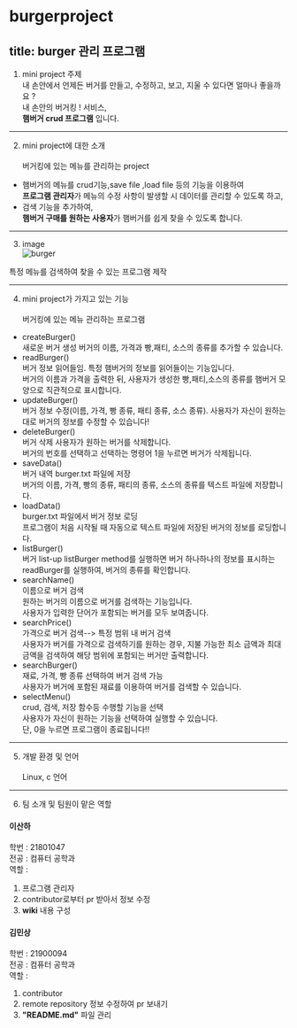 # burgerproject
## title: burger 관리 프로그램

1. mini project 주제<br>
내 손안에서 언제든 버거를 만들고, 수정하고, 보고, 지울 수 있다면 얼마나 좋을까요 ?<br>
내 손안의 버거킹 ! 서비스,  
**햄버거 crud 프로그램**  입니다.
___
2. mini project에 대한 소개<br>  
버거킹에 있는 메뉴를 관리하는 project   
+ 햄버거의 메뉴를 crud기능,save file ,load file 등의 기능을 이용하여     
**프로그램 관리자**가 메뉴의 수정 사항이 발생할 시 데이터를 관리할 수 있도록 하고,  
+ 검색 기능을 추가하여,  
**햄버거 구매를 원하는 사용자**가 햄버거를 쉽게 찾을 수 있도록 합니다.  
___
3. image <br>
 ![burger](https://user-images.githubusercontent.com/48049882/166153412-6b89246b-c449-4f38-b82e-894a4db9d244.jpg)

특정 메뉴를 검색하여 찾을 수 있는 프로그램 제작

___
4. mini project가 가지고 있는 기능 <br>  
버거킹에 있는 메뉴 관리하는 프로그램  
* createBurger()  
  새로운 버거 생성
  버거의 이름, 가격과 빵,패티, 소스의 종류를 추가할 수 있습니다.  
* readBurger()  
  버거 정보 읽어들임. 
  특정 햄버거의 정보를 읽어들이는 기능입니다.  
  버거의 이름과 가격을 출력한 뒤, 사용자가 생성한 빵,패티,소스의 종류를 햄버거 모양으로 직관적으로 표시합니다.    
* updateBurger()   
  버거 정보 수정(이름, 가격, 빵 종류, 패티 종류, 소스 종류). 
  사용자가 자신이 원하는 대로 버거의 정보를 수정할 수 있습니다!  
* deleteBurger()  
   버거 삭제
   사용자가 원하는 버거를 삭제합니다.  
   버거의 번호를 선택하고 선택하는 명령어 1을 누르면 버거가 삭제됩니다.  
* saveData()  
  버거 내역 burger.txt 파일에 저장  
  버거의 이름, 가격, 빵의 종류, 패티의 종류, 소스의 종류를 텍스트 파일에 저장합니다.
* loadData()  
  burger.txt 파일에서 버거 정보 로딩  
  프로그램이 처음 시작될 때 자동으로 텍스트 파일에 저장된 버거의 정보를 로딩합니다.
* listBurger()  
  버거 list-up 
  listBurger method를 실행하면 버거 하나하나의 정보를 표시하는 readBurger를 실행하여, 버거의 종류를 확인합니다.  
* searchName()  
  이름으로 버거 검색  
  원하는 버거의 이름으로 버거를 검색하는 기능입니다.  
  사용자가 입력한 단어가 포함되는 버거를 모두 보여줍니다.  
* searchPrice() <br>
  가격으로 버거 검색--> 특정 범위 내 버거 검색  
  사용자가 버거를 가격으로 검색하기를 원하는 경우, 지불 가능한 최소 금액과 최대 금액을 검색하여 해당 범위에 포함되는 버거만 출력합니다.  
* searchBurger() <br>
  재료, 가격, 빵 종류 선택하여 버거 검색 가능  
  사용자가 버거에 포함된 재료를 이용하여 버거를 검색할 수 있습니다.  
* selectMenu() <br>
  crud, 검색, 저장 함수등 수행할 기능을 선택   
  사용자가 자신이 원하는 기능을 선택하여 실행할 수 있습니다.  
  단, 0을 누르면 프로그램이 종료됩니다!! 

___
5. 개발 환경 및 언어<br>  
 Linux, c 언어  
___
6. 팀 소개 및 팀원이 맡은 역할<br>  
 #### 이산하 ####  
학번 :  21801047  
전공 :  컴퓨터 공학과   
역할 :    
1. 프로그램 관리자  
2. contributor로부터 pr 받아서 정보 수정
3. **wiki** 내용 구성
       
 #### 김민상 ####
학번 :  21900094  
전공 :  컴퓨터 공학과   
역할 :  
1. contributor   
2. remote repository 정보 수정하여 pr 보내기  
3. **"README.md"** 파일 관리

